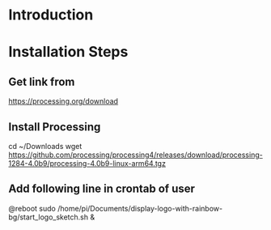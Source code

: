 
# Introduction

# Installation Steps

## Get link from
https://processing.org/download

## Install Processing
cd ~/Downloads
wget https://github.com/processing/processing4/releases/download/processing-1284-4.0b9/processing-4.0b9-linux-arm64.tgz



## Add following line in crontab of user
@reboot sudo /home/pi/Documents/display-logo-with-rainbow-bg/start_logo_sketch.sh &

